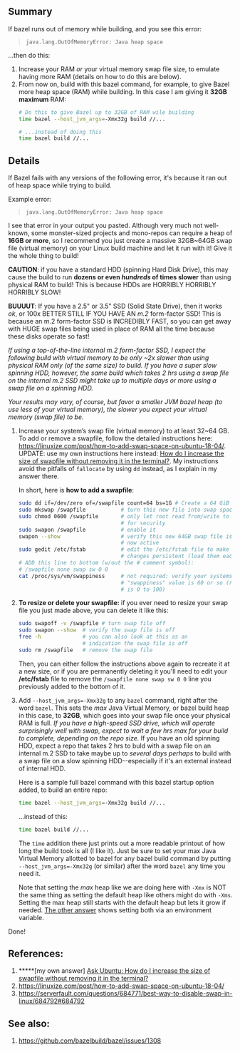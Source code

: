 <!--
https://stackoverflow.com/a/60572662/4561887
-->

## Summary

If bazel runs out of memory while building, and you see this error:

>     java.lang.OutOfMemoryError: Java heap space

...then do this:

1. Increase your RAM _or_ your virtual memory swap file size, to emulate having more RAM (details on how to do this are below).
1. From now on, build with this bazel command, for example, to give Bazel more heap space (RAM) while building. In this case I am giving it **32GB maximum** RAM:
    ```bash
    # Do this to give Bazel up to 32GB of RAM wile building
    time bazel --host_jvm_args=-Xmx32g build //...

    # ...instead of doing this
    time bazel build //...
    ```


## Details

If Bazel fails with any versions of the following error, it's because it ran out of heap space while trying to build. 

Example error:

>     java.lang.OutOfMemoryError: Java heap space

I see that error in your output you pasted. Although very much not well-known, some monster-sized projects and mono-repos can require a heap of **16GB or more**, so I recommend you just create a massive 32GB\~64GB swap file (virtual memory) on your Linux build machine and let it run with it! Give it the whole thing to build!

**CAUTION**: if you have a standard HDD (spinning Hard Disk Drive), this may cause the build to run **dozens or even _hundreds_ of times slower** than using physical RAM to build! This is because HDDs are HORRIBLY HORRIBLY HORRIBLY SLOW! 

**BUUUUT**: If you have a 2.5" or 3.5" SSD (Solid State Drive), then it works _ok_, or 100x BETTER STILL IF YOU HAVE AN _m.2_ form-factor SSD! This is because an m.2 form-factor SSD is INCREDIBLY FAST, so you can get away with HUGE swap files being used in place of RAM all the time because these disks operate so fast!

_If using a top-of-the-line internal m.2 form-factor SSD, I expect the following build with virtual memory to be only \~2x slower than using physical RAM only (of the same size) to build. If you have a super slow spinning HDD, however, the same build which takes 2 hrs using a swap file on the internal m.2 SSD might take up to *multiple days* or more using a swap file on a spinning HDD._ 

_Your results may vary, of course, but favor a smaller JVM bazel heap (to use less of your virtual memory), the slower you expect your virtual memory (swap file) to be._

1. Increase your system’s swap file (virtual memory) to at least 32\~64 GB. To add or remove a swapfile, follow the detailed instructions here: https://linuxize.com/post/how-to-add-swap-space-on-ubuntu-18-04/. UPDATE: use my own instructions here instead: [How do I increase the size of swapfile without removing it in the terminal?](https://askubuntu.com/a/1177620/327339). My instructions avoid the pitfalls of `fallocate` by using `dd` instead, as I explain in my answer there. 

    In short, here is **how to add a swapfile**:
    ```bash
    sudo dd if=/dev/zero of=/swapfile count=64 bs=1G # Create a 64 GiB file
    sudo mkswap /swapfile           # turn this new file into swap space
    sudo chmod 0600 /swapfile       # only let root read from/write to it, 
                                    # for security
    sudo swapon /swapfile           # enable it
    swapon --show                   # verify this new 64GB swap file is 
                                    # now active
    sudo gedit /etc/fstab           # edit the /etc/fstab file to make these 
                                    # changes persistent (load them each boot)
    # ADD this line to bottom (w/out the # comment symbol):
    # /swapfile none swap sw 0 0
    cat /proc/sys/vm/swappiness     # not required: verify your systems 
                                    # "swappiness" value is 60 or so (range 
                                    # is 0 to 100)
    ```
1. **To resize or delete your swapfile:** if you ever need to resize your swap file you just made above, you can delete it like this:
    ```bash
    sudo swapoff -v /swapfile # turn swap file off
    sudo swapon --show  # verify the swap file is off
    free -h             # you can also look at this as an
                        # indication the swap file is off
    sudo rm /swapfile   # remove the swap file
    ```
    Then, you can either follow the instructions above again to recreate it at a new size, or if you are permanently deleting it you'll need to edit your **/etc/fstab** file to remove the `/swapfile none swap sw 0 0` line you previously added to the bottom of it.

1. Add `--host_jvm_args=-Xmx32g` to any `bazel` command, right after the word `bazel`. This sets the *max* Java Virtual Memory, or bazel build heap in this case, to **32GB**, which goes into your swap file once your physical RAM is full. _If you have a high-speed SSD drive, which will operate surprisingly well with swap, expect to wait a few hrs max for your build to complete, depending on the repo size._ If you have an old spinning HDD, expect a repo that takes 2 hrs to buld with a swap file on an internal m.2 SSD to take maybe up to _several days perhaps_ to build with a swap file on a slow spinning HDD--especially if it's an external instead of internal HDD.

    Here is a sample full bazel command with this bazel startup option added, to build an entire repo:
    ```bash
    time bazel --host_jvm_args=-Xmx32g build //...
    ```
    ...instead of this:
    ```bash
    time bazel build //...
    ```
    
    The `time` addition there just prints out a more readable printout of how long the build took is all (I like it). Just be sure to set your max Java Virtual Memory allotted to bazel for any bazel build command by putting `--host_jvm_args=-Xmx32g` (or similar) after the word `bazel` any time you need it. 

    Note that setting the *max* heap like we are doing here with `-Xmx` is NOT the same thing as setting the default heap like others might do with `-Xms`. Setting the max heap still starts with the default heap but lets it grow if needed. [The other answer](https://stackoverflow.com/a/55200662/4561887) shows setting both via an environment variable.

Done!


## References:
1. \*\*\*\*\*[my own answer] [Ask Ubuntu: How do I increase the size of swapfile without removing it in the terminal?](https://askubuntu.com/a/1177620/327339)
1. https://linuxize.com/post/how-to-add-swap-space-on-ubuntu-18-04/
1. https://serverfault.com/questions/684771/best-way-to-disable-swap-in-linux/684792#684792


## See also:
1. https://github.com/bazelbuild/bazel/issues/1308



